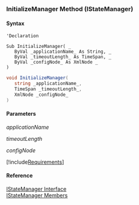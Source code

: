 ﻿### InitializeManager Method (IStateManager)

#### Syntax

```vbnet
'Declaration

Sub InitializeManager( _
   ByVal _applicationName_ As String, _
   ByVal _timeoutLength_ As TimeSpan, _
   ByVal _configNode_ As XmlNode _
) 
```

```csharp
void InitializeManager( 
   string _applicationName_,
   TimeSpan _timeoutLength_,
   XmlNode _configNode_
)
```

#### Parameters

_applicationName_

_timeoutLength_

_configNode_

[!include[Requirements](../partials/requirements.md)]

#### Reference

[IStateManager Interface](FChoice.Common~FChoice.Common.State.IStateManager.md)  
[IStateManager Members](FChoice.Common~FChoice.Common.State.IStateManager_members.md)